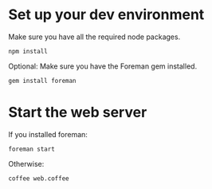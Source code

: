 # Set up your dev environment

Make sure you have all the required node packages.

    npm install

Optional: Make sure you have the Foreman gem installed.

    gem install foreman

# Start the web server

If you installed foreman:

    foreman start

Otherwise:

    coffee web.coffee

